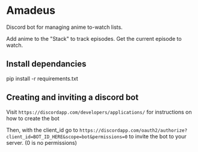 # Amadeus
Discord bot for managing anime to-watch lists. 

Add anime to the "Stack" to track episodes. Get the current episode to watch.

## Install dependancies
pip install -r requirements.txt

## Creating and inviting a discord bot
Visit `https://discordapp.com/developers/applications/` for instructions on how to create the bot

Then, with the client_id go to `https://discordapp.com/oauth2/authorize?client_id=BOT_ID_HERE&scope=bot&permissions=0` to invite the bot to your server. (0 is no permissions)
